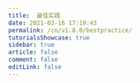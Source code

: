 ```yaml
---
title:  最佳实践
date: 2021-03-16 17:19:43
permalink: /cn/v1.8.0/bestpractice/
tutorialsShowcase: true
sidebar: true
article: false 
comment: false
editLink: false
---
```



